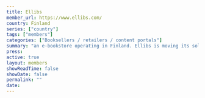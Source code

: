 ```yaml
---
title: Ellibs
member_url: https://www.ellibs.com/
country: Finland
series: ["country"] 
tags: ["members"]
categories: ["Booksellers / retailers / content portals"]
summary: "an e-bookstore operating in Finland. Ellibs is moving its solution to LCP."
press:
active: true
layout: members 
showReadTime: false
showDate: false
permalink: ""
date: 
---
```

